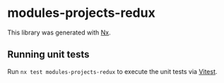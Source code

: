 # modules-projects-redux

This library was generated with [Nx](https://nx.dev).

## Running unit tests

Run `nx test modules-projects-redux` to execute the unit tests via [Vitest](https://vitest.dev/).
